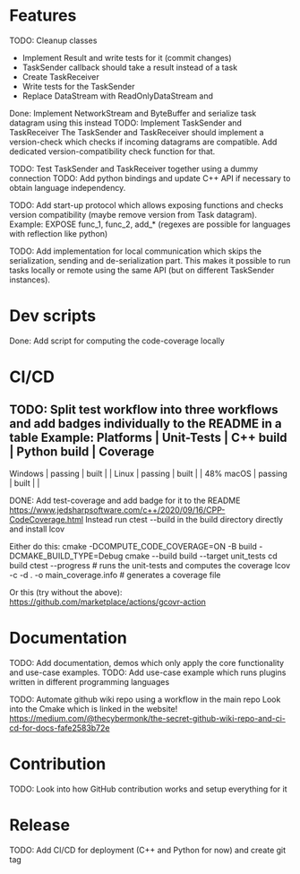 # Features
TODO: Cleanup classes 
- Implement Result and write tests for it (commit changes)
- TaskSender callback should take a result instead of a task
- Create TaskReceiver
- Write tests for the TaskSender
- Replace DataStream with ReadOnlyDataStream and 

Done: Implement NetworkStream and ByteBuffer and serialize task datagram using this instead
TODO: Implement TaskSender and TaskReceiver
The TaskSender and TaskReceiver should implement a version-check which checks if incoming 
datagrams are compatible. Add dedicated version-compatibility check function for that.

TODO: Test TaskSender and TaskReceiver together using a dummy connection
TODO: Add python bindings and update C++ API if necessary to obtain language independency.

TODO: Add start-up protocol which allows exposing functions and checks version compatibility (maybe remove version from Task datagram).
Example: EXPOSE func_1, func_2, add_* (regexes are possible for languages with reflection like python)

TODO: Add implementation for local communication which skips the serialization, sending and de-serialization part.
This makes it possible to run tasks locally or remote using the same API (but on different TaskSender instances).

# Dev scripts
Done: Add script for computing the code-coverage locally

# CI/CD
TODO: Split test workflow into three workflows and add badges individually to the README in a table
Example:
Platforms | Unit-Tests | C++ build | Python build | Coverage
------------------------------------------------------------
Windows   | passing    |   built   |              |
Linux     | passing    |   built   |              |   48%
macOS     | passing    |   built   |              |

DONE: Add test-coverage and add badge for it to the README
https://www.jedsharpsoftware.com/c++/2020/09/16/CPP-CodeCoverage.html
Instead run ctest --build in the build directory directly and install lcov

Either do this:
cmake -DCOMPUTE_CODE_COVERAGE=ON -B build -DCMAKE_BUILD_TYPE=Debug
cmake --build build --target unit_tests
cd build
ctest --progress # runs the unit-tests and computes the coverage
lcov -c -d . -o main_coverage.info  # generates a coverage file

Or this (try without the above):
https://github.com/marketplace/actions/gcovr-action

# Documentation
TODO: Add documentation, demos which only apply the core functionality and use-case examples.
TODO: Add use-case example which runs plugins written in different programming languages

TODO: Automate github wiki repo using a workflow in the main repo
Look into the Cmake which is linked in the website!
https://medium.com/@thecybermonk/the-secret-github-wiki-repo-and-ci-cd-for-docs-fafe2583b72e

# Contribution
TODO: Look into how GitHub contribution works and setup everything for it

# Release
TODO: Add CI/CD for deployment (C++ and Python for now) and create git tag
